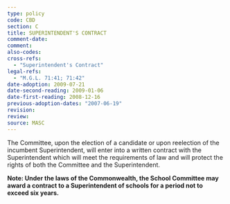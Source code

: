 ```yaml
---
type: policy
code: CBD
section: C
title: SUPERINTENDENT'S CONTRACT
comment-date:
comment:
also-codes:
cross-refs:
  - "Superintendent's Contract"
legal-refs:
  - "M.G.L. 71:41; 71:42"
date-adoption: 2009-07-21
date-second-reading: 2009-01-06
date-first-reading: 2008-12-16
previous-adoption-dates: "2007-06-19"
revision: 
review: 
source: MASC
---
```


The Committee, upon the election of a candidate or upon reelection of the incumbent Superintendent, will enter into a written contract with the Superintendent which will meet the requirements of law and will protect the rights of both the Committee and the Superintendent.

**Note:  Under the laws of the Commonwealth, the School Committee may award a contract to a Superintendent of schools for a period not to exceed six years.**
